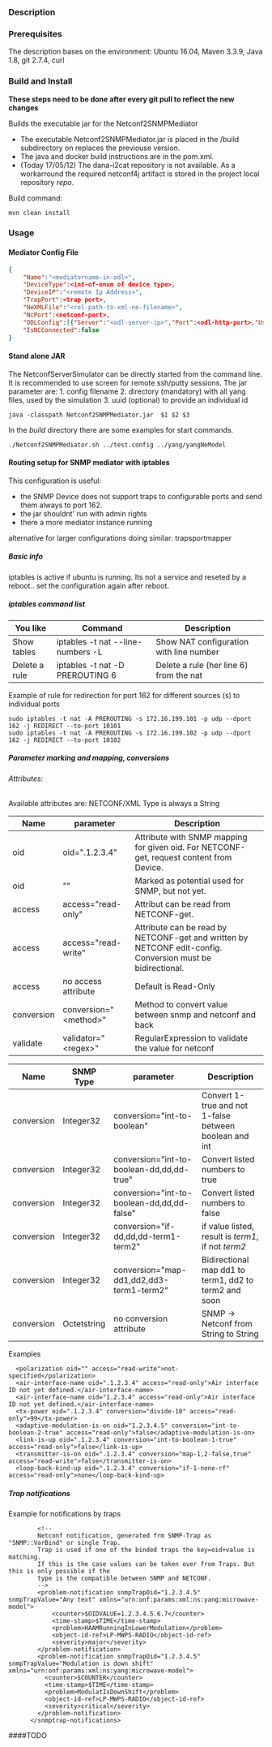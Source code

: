### Description

### Prerequisites

The description bases on the environment: Ubuntu 16.04, Maven 3.3.9, Java 1.8, git 2.7.4, curl

### Build and Install

**These steps need to be done after every git pull to reflect the new changes**

Builds the executable jar for the Netconf2SNMPMediator

  * The executable Netconf2SNMPMediator.jar is placed in the /build subdirectory on replaces the previouse version.
  * The java and docker build instructions are in the pom.xml.
  * (Today 17/05/12) The dana-i2cat repository is not available. As a workarround the required netconf4j artifact is stored in the project local repository *repo*.

Build command:

```commandline
mvn clean install
```

### Usage

#### Mediator Config File


```json
{
	"Name":"<mediatorname-in-odl>",
	"DeviceType":<int-of-enum of device type>,
	"DeviceIP":"<remote Ip Address>",
	"TrapPort":<trap port>,
	"NeXMLFile":"<rel-path-to-xml-ne-filename>",
	"NcPort":<netconf-port>,
	"ODLConfig":[{"Server":"<odl-server-ip>","Port":<odl-http-port>,"User":"<odl-username>","Password":"<odl-password>"}],
	"IsNCConnected":false
}
```

#### Stand alone JAR

The NetconfServerSimulator can be directly started from the command line. It is recommended to use screen for remote ssh/putty sessions.
The jar parameter are:
    1. config filename
    2. directory (mandatory) with all yang files, used by the simulation
    3. uuid (optional) to provide an individual id

```Script
java -classpath Netconf2SNMPMediator.jar  $1 $2 $3
```
In the *build* directory there are some examples for start commands.

```Script
./Netconf2SNMPMediator.sh ../test.config ../yang/yangNeModel
```

#### Routing setup for SNMP mediator with iptables

This configuration is useful:
- the SNMP Device does not support traps to configurable ports and send them always to port 162.
- the jar shouldnt' run with admin rights
- there a more mediator instance running

alternative for larger configurations doing similar: trapsportmapper


##### Basic info
iptables is active if ubuntu is running.
Its not a service and reseted by a reboot.. set the configuration again after reboot.


##### iptables command list

|You like             |  Command              |   Description  |
|-----------------------|-----------------------|---------------------|
|Show tables | iptables -t nat --line-numbers -L | Show NAT configuration with line number
|Delete a rule | iptables -t nat -D PREROUTING 6 | Delete a rule (her line 6) from the nat

Example of rule for redirection for port 162 for different sources (s) to individual ports
```
sudo iptables -t nat -A PREROUTING -s 172.16.199.101 -p udp --dport 162 -j REDIRECT --to-port 10101
sudo iptables -t nat -A PREROUTING -s 172.16.199.102 -p udp --dport 162 -j REDIRECT --to-port 10102
```

##### Parameter marking and mapping, conversions

###### Attributes:

Available attributes are:
NETCONF/XML Type is always a String


  Name   |   parameter   |   Description   |
---------------|---------------------------------------------------|-------------------------------------------------------|
oid | oid=".1.2.3.4" | Attribute with SNMP mapping for given oid. For NETCONF-get, request content from Device.
oid | "" | Marked as potential used for SNMP, but not yet.
access | access="read-only" | Attribut can be read from NETCONF-get.
access | access="read-write" | Attribute can be read by NETCONF-get and  written by NETCONF edit-config. Conversion must be bidirectional.
access | no access attribute | Default is Read-Only
conversion | conversion="<method\>"| Method to convert value between snmp and netconf and back
validate | validator="<regex\>" | RegularExpression to validate the value for netconf


  Name   |   SNMP Type   |   parameter   |   Description   |
---------------|------|---------------------------------------------------|-------------------------------------------------------|
conversion | Integer32 | conversion="int-to-boolean" | Convert 1-true and not 1-false between boolean and int
conversion | Integer32 | conversion="int-to-boolean-dd,dd,dd-true" | Convert listed numbers to true
conversion | Integer32 | conversion="int-to-boolean-dd,dd,dd-false" | Convert listed numbers to false
conversion | Integer32 | conversion="if-dd,dd,dd-term1-term2" | if value listed, result is *term1*, if not *term2*
conversion | Integer32 |conversion="map-dd1,dd2,dd3-term1-term2" | Bidirectional map dd1 to term1, dd2 to term2 and soon
conversion | Octetstring | no conversion attribute | SNMP -> Netconf from String to String

Examples

      <polarization oid="" access="read-write">not-specified</polarization>
      <air-interface-name oid=".1.2.3.4" access="read-only">Air interface ID not yet defined.</air-interface-name>
      <air-interface-name oid="1.2.3.4" access="read-only">Air interface ID not yet defined.</air-interface-name>
      <tx-power oid=".1.2.3.4" conversion="divide-10" access="read-only">99</tx-power>
      <adaptive-modulation-is-on oid="1.2.3.4.5" conversion="int-to-boolean-2-true" access="read-only">false</adaptive-modulation-is-on>
      <link-is-up oid=".1.2.3.4" conversion="int-to-boolean-1-true" access="read-only">false</link-is-up>
      <transmitter-is-on oid=".1.2.3.4" conversion="map-1,2-false,true" access="read-write">false</transmitter-is-on>
      <loop-back-kind-up oid=".1.2.3.4" conversion="if-1-none-rf" access="read-only">none</loop-back-kind-up>

##### Trap notifications
Example for notifications by traps

```  <snmptrap-notifications>
        <!--
        Netconf notification, generated frm SNMP-Trap as "SNMP::VarBind" or single Trap.
        Trap is used if one of the binded traps the key=oid+value is matching.
        If this is the case values can be taken over from Traps. But this is only possible if the
        type is the compatible between SNMP and NETCONF.
        -->
        <problem-notification snmpTrapOid="1.2.3.4.5" snmpTrapValue="Any text" xmlns="urn:onf:params:xml:ns:yang:microwave-model">
            <counter>$OIDVALUE=1.2.3.4.5.6.7</counter>
            <time-stamp>$TIME</time-stamp>
            <problem>HAAMRunningInLowerModulation</problem>
            <object-id-ref>LP-MWPS-RADIO</object-id-ref>
            <severity>major</severity>
        </problem-notification>
        <problem-notification snmpTrapOid="1.2.3.4.5" snmpTrapValue="Modulation is down shift" xmlns="urn:onf:params:xml:ns:yang:microwave-model">
          <counter>$COUNTER</counter>
          <time-stamp>$TIME</time-stamp>
          <problem>ModulatIsDownShift</problem>
          <object-id-ref>LP-MWPS-RADIO</object-id-ref>
          <severity>critical</severity>
        </problem-notification>
      </snmptrap-notifications>
```


####TODO


